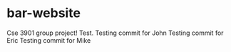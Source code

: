 bar-website
===========

Cse 3901 group project!
Test.
Testing commit for John 
Testing commit for Eric
Testing commit for Mike
